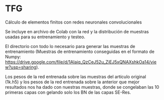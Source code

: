 # TFG
Cálculo de elementos finitos con redes neuronales convolucionales

Se incluye en archivo de Colab con la red y la distribución de muestras usadas para su entrenamiento y testeo.

El directorio con todo lo necesario para generar las muestras de entrenamiento (Muestras de entrenamiento conseguidas en el formato de Numpy: https://drive.google.com/file/d/1AIaiq_QzCeJ52u_ZiEJ5xQNAXshkOa14/view?usp=sharing).

Los pesos de la red entrenada sobre las muestras del artículo original (1k.h5) y los pesos de la red entrenada sobre la anterior que mejor resultados nos ha dado con nuestras muestras, donde se congelaban las 10 primeras capas con gelando solo los BN de las capas SE-Res.
